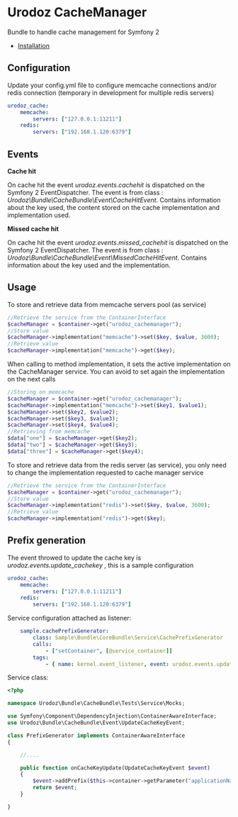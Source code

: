 Urodoz CacheManager
============

Bundle to handle cache management for Symfony 2


* [Installation](../../wiki/Installation)


Configuration
-------------

Update your config.yml file to configure memcache connections and/or redis connection (temporary in development for multiple redis servers)

```yml
urodoz_cache:
    memcache:
        servers: ["127.0.0.1:11211"]
    redis:
        servers: ["192.168.1.120:6379"]
```

Events
------

**Cache hit**

On cache hit the event *urodoz.events.cachehit* is dispatched on the Symfony 2 EventDispatcher. The event is from class : *Urodoz\Bundle\CacheBundle\Event\CacheHitEvent*.
Contains information about the key used, the content stored on the cache implementation and implementation used.

**Missed cache hit**

On cache hit the event *urodoz.events.missed_cachehit* is dispatched on the Symfony 2 EventDispatcher. The event is from class : *Urodoz\Bundle\CacheBundle\Event\MissedCacheHitEvent*.
Contains information about the key used and the implementation.

Usage
-----

To store and retrieve data from memcache servers pool (as service)

```php
//Retrieve the service from the ContainerInterface
$cacheManager = $container->get("urodoz_cachemanager");
//Store value
$cacheManager->implementation("memcache")->set($key, $value, 3600);
//Retrieve value
$cacheManager->implementation("memcache")->get($key);
```

When calling to method implementation, it sets the active implementation on the CacheManager service. You can avoid to set again the implementation on the next calls

```php
//Storing on memcache
$cacheManager = $container->get("urodoz_cachemanager");
$cacheManager->implementation("memcache")->set($key1, $value1);
$cacheManager->set($key2, $value2);
$cacheManager->set($key3, $value3);
$cacheManager->set($key4, $value4);
//Retrieving from memcache
$data["one"] = $cacheManager->get($key2);
$data["two"] = $cacheManager->get($key3);
$data["three"] = $cacheManager->get($key4);
```

To store and retrieve data from the redis server (as service), you only need to change the implementation requested to cache manager service

```php
//Retrieve the service from the ContainerInterface
$cacheManager = $container->get("urodoz_cachemanager");
//Store value
$cacheManager->implementation("redis")->set($key, $value, 3600);
//Retrieve value
$cacheManager->implementation("redis")->get($key);
```

Prefix generation
-----------------

The event throwed to update the cache key is *urodoz.events.update_cachekey* , this is a sample configuration

```yml
urodoz_cache:
    memcache:
        servers: ["127.0.0.1:11211"]
    redis:
        servers: ["192.168.1.120:6379"]
```

Service configuration attached as listener:

```yml
    sample.cachePrefixGenerator:
        class: Sample\Bundle\CoreBundle\Service\CachePrefixGenerator
        calls:
            - ["setContainer", [@service_container]]
        tags:
            - { name: kernel.event_listener, event: urodoz.events.update_cachekey, method: onCacheKeyUpdate }
```

Service class:

```php
<?php

namespace Urodoz\Bundle\CacheBundle\Tests\Service\Mocks;

use Symfony\Component\DependencyInjection\ContainerAwareInterface;
use Urodoz\Bundle\CacheBundle\Event\UpdateCacheKeyEvent;

class PrefixGenerator implements ContainerAwareInterface
{

    //....

    public function onCacheKeyUpdate(UpdateCacheKeyEvent $event)
    {
        $event->addPrefix($this->container->getParameter("applicationName")."_");
        return $event;
    }

}
```


